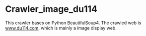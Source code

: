 # Crawler_image_du114
This crawler bases on Python BeautifulSoup4. The crawled web is www.du114.com, which is mainly a image display web.
